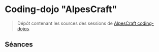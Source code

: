 # Coding-dojo "AlpesCraft"

> Dépôt contenant les sources des sessions de [AlpesCraft coding-dojos](https://www.meetup.com/fr-FR/alpescraft-coding-dojos/).

## Séances

